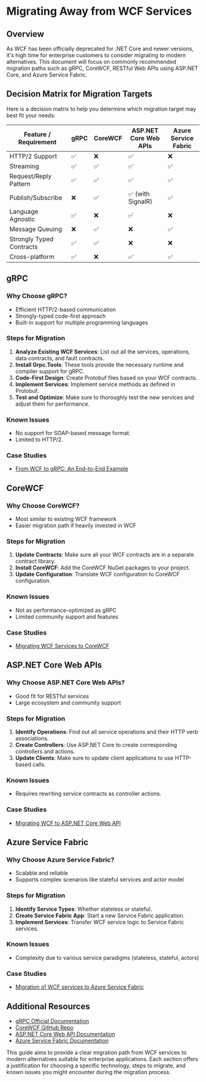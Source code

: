 # Migrating Away from WCF Services

## Overview

As WCF has been officially deprecated for .NET Core and newer versions, it's high time for enterprise customers to consider migrating to modern alternatives. This document will focus on commonly recommended migration paths such as gRPC, CoreWCF, RESTful Web APIs using ASP.NET Core, and Azure Service Fabric.

## Decision Matrix for Migration Targets

Here is a decision matrix to help you determine which migration target may best fit your needs:

| Feature / Requirement   | gRPC  | CoreWCF  | ASP.NET Core Web APIs  | Azure Service Fabric  |
|-------------------------|-------|----------|------------------------|-----------------------|
| HTTP/2 Support          | ✅    | ❌       | ✅                     | ❌                    |
| Streaming               | ✅    | ✅       | ✅                     | ✅                    |
| Request/Reply Pattern   | ✅    | ✅       | ✅                     | ✅                    |
| Publish/Subscribe       | ❌    | ✅       | ✅ (with SignalR)       | ✅                    |
| Language Agnostic       | ✅    | ❌       | ✅                     | ❌                    |
| Message Queuing         | ❌    | ✅       | ❌                     | ✅                    |
| Strongly Typed Contracts| ✅    | ✅       | ❌                     | ❌                    |
| Cross-platform          | ✅    | ❌       | ✅                     | ✅                    |

## gRPC

### Why Choose gRPC?

- Efficient HTTP/2-based communication
- Strongly-typed code-first approach
- Built-in support for multiple programming languages

### Steps for Migration

1. **Analyze Existing WCF Services**: List out all the services, operations, data contracts, and fault contracts.
2. **Install Grpc.Tools**: These tools provide the necessary runtime and compiler support for gRPC.
3. **Code-First Design**: Create Protobuf files based on your WCF contracts.
4. **Implement Services**: Implement service methods as defined in Protobuf.
5. **Test and Optimize**: Make sure to thoroughly test the new services and adjust them for performance.

### Known Issues

- No support for SOAP-based message format.
- Limited to HTTP/2.
  
### Case Studies

- [From WCF to gRPC: An End-to-End Example](https://www.infoq.com/articles/grpc-from-wcf/)

## CoreWCF

### Why Choose CoreWCF?

- Most similar to existing WCF framework
- Easier migration path if heavily invested in WCF

### Steps for Migration

1. **Update Contracts**: Make sure all your WCF contracts are in a separate contract library.
2. **Install CoreWCF**: Add the CoreWCF NuGet packages to your project.
3. **Update Configuration**: Translate WCF configuration to CoreWCF configuration.

### Known Issues

- Not as performance-optimized as gRPC
- Limited community support and features

### Case Studies

- [Migrating WCF Services to CoreWCF](https://corewcf.github.io/CoreWCF/)

## ASP.NET Core Web APIs

### Why Choose ASP.NET Core Web APIs?

- Good fit for RESTful services
- Large ecosystem and community support

### Steps for Migration

1. **Identify Operations**: Find out all service operations and their HTTP verb associations.
2. **Create Controllers**: Use ASP.NET Core to create corresponding controllers and actions.
3. **Update Clients**: Make sure to update client applications to use HTTP-based calls.

### Known Issues

- Requires rewriting service contracts as controller actions.

### Case Studies

- [Migrating WCF to ASP.NET Core Web API](https://docs.microsoft.com/en-us/dotnet/architecture/grpc-for-wcf-developers/migrate-wcf-to-web-api)

## Azure Service Fabric

### Why Choose Azure Service Fabric?

- Scalable and reliable
- Supports complex scenarios like stateful services and actor model

### Steps for Migration

1. **Identify Service Types**: Whether stateless or stateful.
2. **Create Service Fabric App**: Start a new Service Fabric application.
3. **Implement Services**: Transfer WCF service logic to Service Fabric services.

### Known Issues

- Complexity due to various service paradigms (stateless, stateful, actors)
  
### Case Studies

- [Migration of WCF services to Azure Service Fabric](https://azure.microsoft.com/en-us/resources/samples/service-fabric-dotnet-getting-started/)

## Additional Resources

- [gRPC Official Documentation](https://grpc.io/docs/)
- [CoreWCF GitHub Repo](https://github.com/CoreWCF/CoreWCF)
- [ASP.NET Core Web API Documentation](https://docs.microsoft.com/en-us/aspnet/core/web-api/?view=aspnetcore-5.0)
- [Azure Service Fabric Documentation](https://docs.microsoft.com/en-us/azure/service-fabric/)

This guide aims to provide a clear migration path from WCF services to modern alternatives suitable for enterprise applications. Each section offers a justification for choosing a specific technology, steps to migrate, and known issues you might encounter during the migration process.
